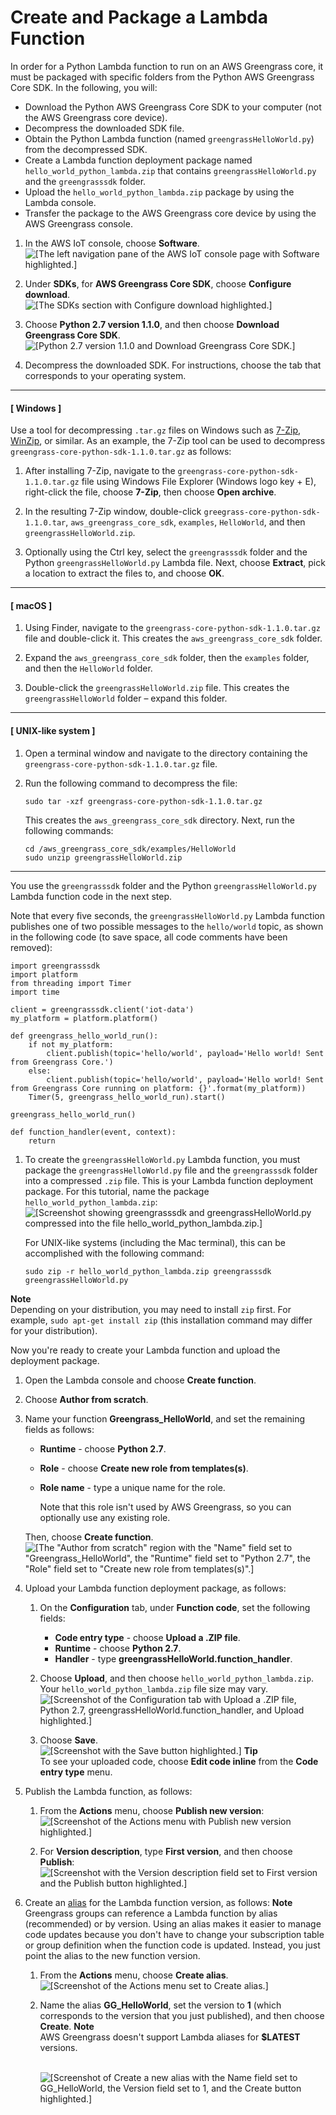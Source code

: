 # Create and Package a Lambda Function<a name="create-lambda"></a>

In order for a Python Lambda function to run on an AWS Greengrass core, it must be packaged with specific folders from the Python AWS Greengrass Core SDK\. In the following, you will:
+ Download the Python AWS Greengrass Core SDK to your computer \(not the AWS Greengrass core device\)\.
+ Decompress the downloaded SDK file\.
+ Obtain the Python Lambda function \(named `greengrassHelloWorld.py`\) from the decompressed SDK\.
+ Create a Lambda function deployment package named `hello_world_python_lambda.zip` that contains `greengrassHelloWorld.py` and the `greengrasssdk` folder\.
+ Upload the `hello_world_python_lambda.zip` package by using the Lambda console\. 
+ Transfer the package to the AWS Greengrass core device by using the AWS Greengrass console\.

1. In the AWS IoT console, choose **Software**\.  
![\[The left navigation pane of the AWS IoT console page with Software highlighted.\]](http://docs.aws.amazon.com/greengrass/latest/developerguide/images/console-iot-software.png)

1. Under **SDKs**, for **AWS Greengrass Core SDK**, choose **Configure download**\.  
![\[The SDKs section with Configure download highlighted.\]](http://docs.aws.amazon.com/greengrass/latest/developerguide/images/console-software-ggc-sdk.png)

1. Choose **Python 2\.7 version 1\.1\.0**, and then choose **Download Greengrass Core SDK**\.  
![\[Python 2.7 version 1.1.0 and Download Greengrass Core SDK.\]](http://docs.aws.amazon.com/greengrass/latest/developerguide/images/gg-get-started-016.png)

1. Decompress the downloaded SDK\. For instructions, choose the tab that corresponds to your operating system\.

------
#### [ Windows ]

   Use a tool for decompressing `.tar.gz` files on Windows such as [7\-Zip](http://www.7-zip.org/), [WinZip](http://www.winzip.com/), or similar\. As an example, the 7\-Zip tool can be used to decompress `greengrass-core-python-sdk-1.1.0.tar.gz` as follows:

   1. After installing 7\-Zip, navigate to the `greengrass-core-python-sdk-1.1.0.tar.gz` file using Windows File Explorer \(Windows logo key \+ E\), right\-click the file, choose **7\-Zip**, then choose **Open archive**\.

   1. In the resulting 7\-Zip window, double\-click `greegrass-core-python-sdk-1.1.0.tar`, `aws_greengrass_core_sdk`, `examples`, `HelloWorld`, and then `greengrassHelloWorld.zip`\.

   1. Optionally using the Ctrl key, select the `greengrasssdk` folder and the Python `greengrassHelloWorld.py` Lambda file\. Next, choose **Extract**, pick a location to extract the files to, and choose **OK**\.

------
#### [ macOS ]

   1. Using Finder, navigate to the `greengrass-core-python-sdk-1.1.0.tar.gz` file and double\-click it\. This creates the `aws_greengrass_core_sdk` folder\.

   1. Expand the `aws_greengrass_core_sdk` folder, then the `examples` folder, and then the `HelloWorld` folder\.

   1. Double\-click the `greengrassHelloWorld.zip` file\. This creates the `greengrassHelloWorld` folder – expand this folder\.

------
#### [ UNIX\-like system ]

   1. Open a terminal window and navigate to the directory containing the `greengrass-core-python-sdk-1.1.0.tar.gz` file\.

   1. Run the following command to decompress the file:

      ```
      sudo tar -xzf greengrass-core-python-sdk-1.1.0.tar.gz
      ```

      This creates the `aws_greengrass_core_sdk` directory\. Next, run the following commands:

      ```
      cd /aws_greengrass_core_sdk/examples/HelloWorld
      sudo unzip greengrassHelloWorld.zip
      ```

------

   You use the `greengrasssdk` folder and the Python `greengrassHelloWorld.py` Lambda function code in the next step\.

   Note that every five seconds, the `greengrassHelloWorld.py` Lambda function publishes one of two possible messages to the `hello/world` topic, as shown in the following code \(to save space, all code comments have been removed\):

   ```
   import greengrasssdk
   import platform
   from threading import Timer
   import time
   
   client = greengrasssdk.client('iot-data')
   my_platform = platform.platform()
   
   def greengrass_hello_world_run():
       if not my_platform:
           client.publish(topic='hello/world', payload='Hello world! Sent from Greengrass Core.')
       else:
           client.publish(topic='hello/world', payload='Hello world! Sent from Greengrass Core running on platform: {}'.format(my_platform))
       Timer(5, greengrass_hello_world_run).start()
   
   greengrass_hello_world_run()
   
   def function_handler(event, context):
       return
   ```

1. To create the `greengrassHelloWorld.py` Lambda function, you must package the `greengrassHelloWorld.py` file and the `greengrasssdk` folder into a compressed `.zip` file\. This is your Lambda function deployment package\. For this tutorial, name the package `hello_world_python_lambda.zip`:   
![\[Screenshot showing greengrasssdk and greengrassHelloWorld.py compressed into the file hello_world_python_lambda.zip.\]](http://docs.aws.amazon.com/greengrass/latest/developerguide/images/gg-get-started-019.png)

   For UNIX\-like systems \(including the Mac terminal\), this can be accomplished with the following command:

   ```
   sudo zip -r hello_world_python_lambda.zip greengrasssdk greengrassHelloWorld.py
   ```
**Note**  
Depending on your distribution, you may need to install `zip` first\. For example, `sudo apt-get install zip` \(this installation command may differ for your distribution\)\.

   Now you're ready to create your Lambda function and upload the deployment package\.

1. Open the Lambda console and choose **Create function**\.

1. Choose **Author from scratch**\.

1. Name your function **Greengrass\_HelloWorld**, and set the remaining fields as follows:
   + **Runtime** \- choose **Python 2\.7**\.
   + **Role** \- choose **Create new role from templates\(s\)**\.
   + **Role name** \- type a unique name for the role\.

     Note that this role isn't used by AWS Greengrass, so you can optionally use any existing role\.

   Then, choose **Create function**\.  
![\[The "Author from scratch" region with the "Name" field set to "Greengrass_HelloWorld", the "Runtime" field set to "Python 2.7", the "Role" field set to "Create new role from templates(s)".\]](http://docs.aws.amazon.com/greengrass/latest/developerguide/images/gg-get-started-023.png)

1. Upload your Lambda function deployment package, as follows:

   1. On the **Configuration** tab, under **Function code**, set the following fields:
      + **Code entry type** \- choose **Upload a \.ZIP file**\.
      + **Runtime** \- choose **Python 2\.7**\.
      + **Handler** \- type **greengrassHelloWorld\.function\_handler**\.

   1. Choose **Upload**, and then choose `hello_world_python_lambda.zip`\. Your `hello_world_python_lambda.zip` file size may vary\.  
![\[Screenshot of the Configuration tab with Upload a .ZIP file, Python 2.7, greengrassHelloWorld.function_handler, and Upload highlighted.\]](http://docs.aws.amazon.com/greengrass/latest/developerguide/images/gg-get-started-024.png)

   1. Choose **Save**\.  
![\[Screenshot with the Save button highlighted.\]](http://docs.aws.amazon.com/greengrass/latest/developerguide/images/gg-get-started-025.png)
**Tip**  
To see your uploaded code, choose **Edit code inline** from the **Code entry type** menu\.

1. <a name="publish-function-version"></a>Publish the Lambda function, as follows:

   1. From the **Actions** menu, choose **Publish new version**:  
![\[Screenshot of the Actions menu with Publish new version highlighted.\]](http://docs.aws.amazon.com/greengrass/latest/developerguide/images/gg-get-started-026.png)

   1. For **Version description**, type **First version**, and then choose **Publish**:  
![\[Screenshot with the Version description field set to First version and the Publish button highlighted.\]](http://docs.aws.amazon.com/greengrass/latest/developerguide/images/gg-get-started-027.png)

1. <a name="create-version-alias"></a>Create an [alias](http://docs.aws.amazon.com/lambda/latest/dg/versioning-aliases.html) for the Lambda function version, as follows:
**Note**  
Greengrass groups can reference a Lambda function by alias \(recommended\) or by version\. Using an alias makes it easier to manage code updates because you don't have to change your subscription table or group definition when the function code is updated\. Instead, you just point the alias to the new function version\.

   1. From the **Actions** menu, choose **Create alias**\.  
![\[Screenshot of the Actions menu set to Create alias.\]](http://docs.aws.amazon.com/greengrass/latest/developerguide/images/gg-get-started-028.png)

   1. Name the alias **GG\_HelloWorld**, set the version to **1** \(which corresponds to the version that you just published\), and then choose **Create**\.
**Note**  
AWS Greengrass doesn't support Lambda aliases for **$LATEST** versions\.

         
![\[Screenshot of Create a new alias with the Name field set to GG_HelloWorld, the Version field set to 1, and the Create button highlighted.\]](http://docs.aws.amazon.com/greengrass/latest/developerguide/images/gg-get-started-029.png)
